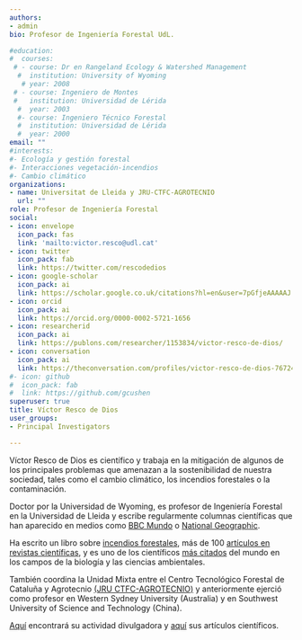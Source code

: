```yaml
---
authors:
- admin
bio: Profesor de Ingeniería Forestal UdL. 

#education:
#  courses:
 # - course: Dr en Rangeland Ecology & Watershed Management
  #  institution: University of Wyoming
   # year: 2008
 # - course: Ingeniero de Montes
 #   institution: Universidad de Lérida
  #  year: 2003
  #- course: Ingeniero Técnico Forestal
  #  institution: Universidad de Lérida
  #  year: 2000
email: ""
#interests:
#- Ecología y gestión forestal
#- Interacciones vegetación-incendios
#- Cambio climático
organizations:
- name: Universitat de Lleida y JRU-CTFC-AGROTECNIO
  url: ""
role: Profesor de Ingeniería Forestal
social:
- icon: envelope
  icon_pack: fas
  link: 'mailto:victor.resco@udl.cat' 
- icon: twitter
  icon_pack: fab
  link: https://twitter.com/rescodedios
- icon: google-scholar
  icon_pack: ai
  link: https://scholar.google.co.uk/citations?hl=en&user=7pGfjeAAAAAJ
- icon: orcid
  icon_pack: ai
  link: https://orcid.org/0000-0002-5721-1656
- icon: researcherid
  icon_pack: ai
  link: https://publons.com/researcher/1153834/victor-resco-de-dios/
- icon: conversation
  icon_pack: ai
  link: https://theconversation.com/profiles/victor-resco-de-dios-767249/articles
#- icon: github
#  icon_pack: fab
#  link: https://github.com/gcushen
superuser: true
title: Víctor Resco de Dios
user_groups:
- Principal Investigators

---
```


Víctor Resco de Dios es científico y trabaja en la mitigación de algunos de los principales problemas que amenazan a la sostenibilidad de nuestra sociedad, tales como el cambio climático, los incendios forestales o la contaminación. 

Doctor por la Universidad de Wyoming, es profesor de Ingeniería Forestal en la Universidad de Lleida y escribe regularmente 
columnas científicas que han aparecido en medios como [BBC Mundo](https://www.bbc.com/mundo/noticias-50460981) o 
[National Geographic](https://www.nationalgeographic.com.es/naturaleza/australia-llamas-catastrofe-para-salud-economia-y-biodiversidad_15095). 

Ha escrito un libro sobre [incendios forestales](https://link.springer.com/book/10.1007/978-3-030-41192-3), más de 
100 [artículos en revistas científicas](https://www.rescodedios.com/es/publication/), y es uno de los 
científicos [más citados](https://elsevier.digitalcommonsdata.com/datasets/btchxktzyw/6) del mundo en los campos de la biología y 
las ciencias ambientales. 

También coordina la Unidad Mixta entre el Centro Tecnológico Forestal de Cataluña y Agrotecnio 
[(JRU CTFC-AGROTECNIO)](https://jru.agrotecnio.ctfc.cat) y anteriormente ejerció como profesor en Western Sydney University 
(Australia) y en Southwest University of Science and Technology (China). 

[Aquí](https://www.rescodedios.com/es/prensa/) encontrará su actividad divulgadora y [aquí](https://www.rescodedios.com/es/publication/) sus artículos científicos.
 
